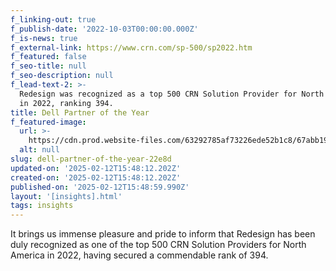 ```yaml
---
f_linking-out: true
f_publish-date: '2022-10-03T00:00:00.000Z'
f_is-news: true
f_external-link: https://www.crn.com/sp-500/sp2022.htm
f_featured: false
f_seo-title: null
f_seo-description: null
f_lead-text-2: >-
  Redesign was recognized as a top 500 CRN Solution Provider for North America
  in 2022, ranking 394.
title: Dell Partner of the Year
f_featured-image:
  url: >-
    https://cdn.prod.website-files.com/63292785af73226ede52b1c8/67abb19ca18be6d7de6e0366_63ac9f5ada54a2491d0332cd_dell-partner-of-the-year.png
  alt: null
slug: dell-partner-of-the-year-22e8d
updated-on: '2025-02-12T15:48:12.202Z'
created-on: '2025-02-12T15:48:12.202Z'
published-on: '2025-02-12T15:48:59.990Z'
layout: '[insights].html'
tags: insights
---
```


It brings us immense pleasure and pride to inform that Redesign has been duly recognized as one of the top 500 CRN Solution Providers for North America in 2022, having secured a commendable rank of 394.
